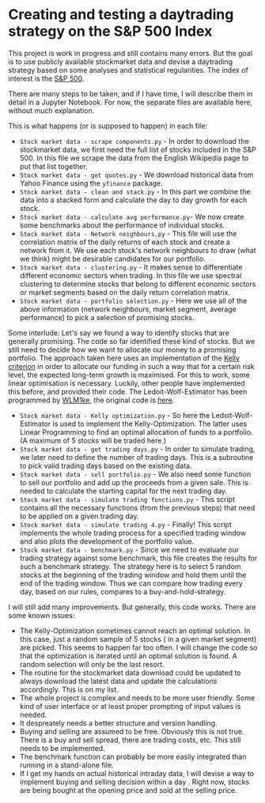 # Creating and testing a daytrading strategy on the S&P 500 Index

This project is work in progress and still contains many errors.
But the goal is to use publicly available stockmarket data and devise a daytrading strategy based on some analyses and statistical regularities.
The index of interest is the [S&P 500](https://en.wikipedia.org/wiki/S%26P_500).

There are many steps to be taken, and if I have time, I will describe them in detail in a Jupyter Notebook.
For now, the separate files are available here, without much explanation.

This is what happens (or is supposed to happen) in each file:
- `Stock market data - scrape components.py` - In order to download the stockmarket data, we first need the full list of stocks included in the S&P 500. In this file we scrape the data from the English Wikipedia page to put that list together.
- `Stock market data - get quotes.py` - We download historical data from Yahoo Finance using the `yfinance` package. 
- `Stock market data - clean and stack.py` - In this part we combine the data into a stacked form and calculate the day to day growth for each stock.
- `Stock market data - calculate avg performance.py`- We now create some benchmarks about the performance of individual stocks.
- `Stock market data - Network neighbours.py` - This file will use the correlation matrix of the daily returns of each stock and create a network from it. We use each stock's network neighbours to draw (what we think) might be desirable candidates for our portfolio.
- `Stock market data - clustering.py` - It makes sense to differentiate different economic sectors when trading. In this file we use spectral clustering to determine stocks that belong to different economic sectors or market segments based on the daily return correlation matrix.
- `Stock market data - portfolio selection.py` - Here we use all of the above information (network neighbours, market segment, average performance) to pick a selection of promising stocks.

Some interlude: Let's say we found a way to identify stocks that are generally promising. The code so far identified these kind of stocks. But we still need to decide how we want to allocate our money to a promising portfolio. The approach taken here uses an implementation of the [Kelly criterion](https://en.wikipedia.org/wiki/Kelly_criterion) in order to allocate our funding in such a way that for a certain risk level, the expected long-term growth is maximised. For this to work, some linear optimisation is necessary. Luckily, other people have implemented this before, and provided their code. The Ledoit-Wolf-Estimator has been programmed by [WLM1ke](https://github.com/WLM1ke), the original code is [here](https://github.com/WLM1ke/LedoitWolf?tab=readme-ov-file).

- `Stock market data - Kelly optimization.py` - So here the Ledoit-Wolf-Estimator is used to implement the Kelly-Optimization. The latter uses Linear Programming to find an optimal allocation of funds to a portfolio. (A maximum of 5 stocks will be traded here.)
- `Stock market data - get trading days.py` - In order to simulate trading, we later need to define the number of trading days. This is a subroutine to pick valid trading days based on the existing data.
- `Stock market data - sell portfolio.py` - We also need some function to sell our portfolio and add up the proceeds from a given sale. This is needed to calculate the starting capital for the next trading day.
- `Stock market data - simulate trading functions.py` - This script contains all the necessary functions (from the previous steps) that need to be applied on a given trading day.
- `Stock market data - simulate trading 4.py` - Finally! This script implements the whole trading process for a specified trading window and also plots the development of the portfolio value.
- `Stock market data - benchmark.py` - Since we need to evaluate our trading strategy against some benchmark, this file creates the results for such a benchmark strategy. The strategy here is to select 5 random stocks at the beginning of the trading window and hold them until the end of the trading window. Thus we can compare how trading every day, based on our rules, compares to a buy-and-hold-strategy.

I will still add many improvements. But generally, this code works.
There are some known issues:
* The Kelly-Optimization sometimes cannot reach an optimal solution. In this case, just a random sample of 5 stocks ( in a given market segment) are picked. This seems to happen far too often. I will change the code so that the optimization is iterated until an optimal solution is found. A random selection will only be the last resort.
* The routine for the stockmarket data download could be updated to always download the latest data and update the calculations accordingly. This is on my list.
* The whole project is complex and needs to be more user friendly. Some kind of user interface or at least proper prompting of input values is needed.
* It despreately needs a better structure and version handling.
* Buying and selling are assumed to be free. Obviously this is not true. There is a buy and sell spread, there are trading costs, etc. This still needs to be implemented.
* The benchmark function can probably be more easily integrated than running in a stand-alone file.
* If I get my hands on actual historical intraday data, I will devise a way to implement buying and selling decision within a day . Right now, stocks are being bought at the opening price and sold at the selling price.
